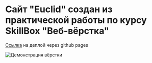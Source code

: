 # Сайт "Euclid" создан из практической работы по курсу SkillBox "Веб-вёрстка"

[Ссылка](https://danrayss.github.io/Euclid/) на деплой через github pages <br>

![Демонстрация вёрстки](https://i.postimg.cc/tgdCv5PT/image.png "Демо вёрстки")
